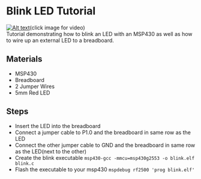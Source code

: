 # Blink LED Tutorial 
[![Alt text](https://img.youtube.com/vi/nVEi3oidXM8/0.jpg)](https://www.youtube.com/watch?v=nVEi3oidXM8)(click image for video)  
Tutorial demonstrating how to blink an LED with an MSP430 as well as how to wire up an external LED to a breadboard. 
## Materials
- MSP430
- Breadboard
- 2 Jumper Wires
- 5mm Red LED

## Steps
- Insert the LED into the breadboard
- Connect a jumper cable to P1.0 and the breadboard in same row as the LED
- Connect the other jumper cable to GND and the breadboard in same row as the LED(next to the other)
- Create the blink executable `msp430-gcc -mmcu=msp430g2553 -o blink.elf blink.c`
- Flash the executable to your msp430 `mspdebug rf2500 'prog blink.elf'`
